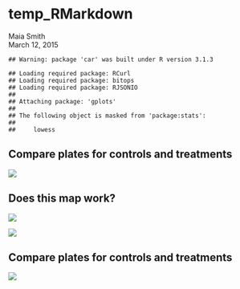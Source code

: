 # temp_RMarkdown
Maia Smith  
March 12, 2015  


```
## Warning: package 'car' was built under R version 3.1.3
```

```
## Loading required package: RCurl
## Loading required package: bitops
## Loading required package: RJSONIO
## 
## Attaching package: 'gplots'
## 
## The following object is masked from 'package:stats':
## 
##     lowess
```


Compare plates for controls and treatments
-----------------------------------------------

![](temp_RMarkdown_files/figure-html/unnamed-chunk-2-1.png) 



Does this map work?
----------

![](temp_RMarkdown_files/figure-html/unnamed-chunk-3-1.png) 

![](temp_RMarkdown_files/figure-html/unnamed-chunk-4-1.png) 




Compare plates for controls and treatments
-----------------------------------------------

![](temp_RMarkdown_files/figure-html/unnamed-chunk-5-1.png) 



